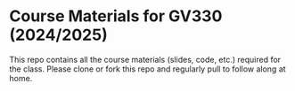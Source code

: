 # Course Materials for GV330 (2024/2025)

This repo contains all the course materials (slides, code, etc.) required for the class. Please clone or fork this repo and regularly pull to follow along at home. 
